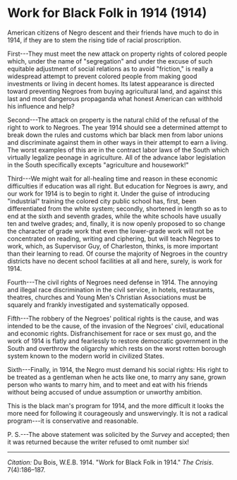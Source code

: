 <!--
title:   Work for Black Folk in 1914
author:  Du Bois, W.E.B.
journal: The Crisis
year:    1914
volume:  7
issue:   4
pages:   186-187
-->
# Work for Black Folk in 1914 (1914)

American citizens of Negro descent and their friends have much to do in 1914, if they are to stem the rising tide of racial proscription.

First---They must meet the new attack on property rights of colored people which, under the name of "segregation" and under the excuse of such equitable adjustment of social relations as to avoid "friction," is really a widespread attempt to prevent colored people from making good investments or living in decent homes. Its latest appearance is directed toward preventing Negroes from buying agricultural land, and against this last and most dangerous propaganda what honest American can withhold his influence and help?

Second---The attack on property is the natural child of the refusal of the right to work to Negroes. The year 1914 should see a determined attempt to break down the rules and customs which bar black men from labor unions and discriminate against them in other ways in their attempt to earn a living. The worst examples of this are in the contract labor laws of the South which virtually legalize peonage in agriculture. All of the advance labor legislation in the South specifically excepts "agriculture and housework!"

Third---We might wait for all-healing time and reason in these economic difficulties if education was all right. But education for Negroes is awry, and our work for 1914 is to begin to right it. Under the guise of introducing "industrial" training the colored city public school has, first, been differentiated from the white system; secondly, shortened in length so as to end at the sixth and seventh grades, while the white schools have usually ten and twelve grades; and, finally, it is now openly proposed to so change the character of grade work that even the lower-grade work will not be concentrated on reading, writing and ciphering, but will teach Negroes to work, which, as Supervisor Guy, of Charleston, thinks, is more important than their learning to read. Of course the majority of Negroes in the country districts have no decent school facilities at all and here, surely, is work for 1914.

Fourth---The civil rights of Negroes need defense in 1914. The annoying and illegal race discrimination in the civil service, in hotels, restaurants, theatres, churches and Young Men's Christian Associations must be squarely and frankly investigated and systematically opposed.

Fifth---The robbery of the Negroes' political rights is the cause, and was intended to be the cause, of the invasion of the Negroes' civil, educational and economic rights. Disfranchisement for race or sex must go, and the work of 1914 is flatly and fearlessly to restore democratic government in the South and overthrow the oligarchy which rests on the worst rotten borough system known to the modern world in civilized States.

Sixth---Finally, in 1914, the Negro must demand his social rights: His right to be treated as a gentleman when he acts like one, to marry any sane, grown person who wants to marry him, and to meet and eat with his friends without being accused of undue assumption or unworthy ambition.

This is the black man's program for 1914, and the more difficult it looks the more need for following it courageously and unswervingly. It is not a radical program---it is conservative and reasonable. 	

P. S.---The above statement was solicited by the *Survey* and accepted; then it was returned because the writer refused to omit number six!

______________
*Citation:* Du Bois, W.E.B. 1914. "Work for Black Folk in 1914." *The Crisis*. 7(4):186&ndash;187.